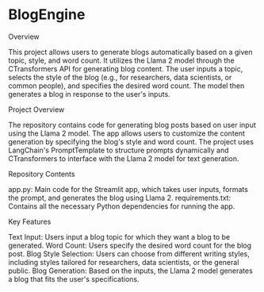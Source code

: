 # BlogEngine
Overview

This project allows users to generate blogs automatically based on a given topic, style, and word count. It utilizes the Llama 2 model through the CTransformers API for generating blog content. The user inputs a topic, selects the style of the blog (e.g., for researchers, data scientists, or common people), and specifies the desired word count. The model then generates a blog in response to the user's inputs.

Project Overview

The repository contains code for generating blog posts based on user input using the Llama 2 model. The app allows users to customize the content generation by specifying the blog's style and word count. The project uses LangChain's PromptTemplate to structure prompts dynamically and CTransformers to interface with the Llama 2 model for text generation.

Repository Contents

app.py: Main code for the Streamlit app, which takes user inputs, formats the prompt, and generates the blog using Llama 2. requirements.txt: Contains all the necessary Python dependencies for running the app.

Key Features

Text Input: Users input a blog topic for which they want a blog to be generated. Word Count: Users specify the desired word count for the blog post. Blog Style Selection: Users can choose from different writing styles, including styles tailored for researchers, data scientists, or the general public. Blog Generation: Based on the inputs, the Llama 2 model generates a blog that fits the user's specifications.
